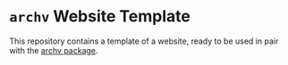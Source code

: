 # `archv` Website Template
This repository contains a template of a website, ready to be used in pair with the [archv package](https://github.com/rdsilva01/archv).
